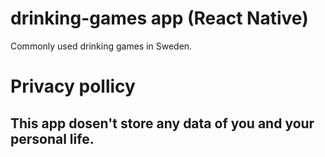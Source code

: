 # drinking-games app (React Native)
Commonly used drinking games in Sweden. 

# Privacy pollicy
## This app dosen't store any data of you and your personal life.
